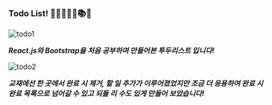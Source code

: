 ### Todo List! 📙📕📗📘📖📚📒
![todo1](https://user-images.githubusercontent.com/87814462/157575620-c8963af2-ef0f-4a5d-a6dd-0e3a6e4047cd.png)

***React.js와 Bootstrap을 처음 공부하며 만들어본 투두리스트 입니다!***

![todo2](https://user-images.githubusercontent.com/87814462/157575628-574bcedd-519b-47ba-83fa-2e1a9cf4a7df.png)

***교재에선 한 곳에서 완료 시 제거, 할 일 추가가 이루어졌었지만 조금 더 응용하여 완료 시 완료 목록으로 넘어갈 수 있고 되돌 리 수도 있게 만들어 보았습니다!***
